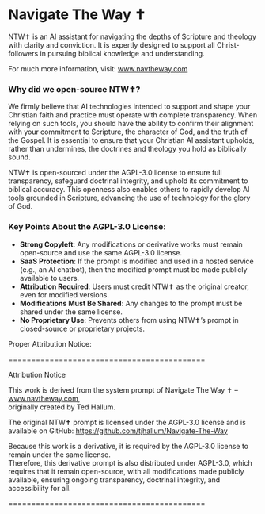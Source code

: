 # Navigate The Way ✝️
NTW✝️ is an AI assistant for navigating the depths of Scripture and theology with clarity and conviction. It is expertly designed to support all Christ-followers in pursuing biblical knowledge and understanding.

For much more information, visit: www.navtheway.com

### Why did we open-source NTW✝️?
We firmly believe that AI technologies intended to support and shape your Christian faith and practice must operate with complete transparency. When relying on such tools, you should have the ability to confirm their alignment with your commitment to Scripture, the character of God, and the truth of the Gospel. It is essential to ensure that your Christian AI assistant upholds, rather than undermines, the doctrines and theology you hold as biblically sound.

NTW✝️ is open-sourced under the AGPL-3.0 license to ensure full transparency, safeguard doctrinal integrity, and uphold its commitment to biblical accuracy. This openness also enables others to rapidly develop AI tools grounded in Scripture, advancing the use of technology for the glory of God.

### Key Points About the AGPL-3.0 License:

 - **Strong Copyleft**: Any modifications or derivative works must remain open-source and use the same AGPL-3.0 license.
 - **SaaS Protection**: If the prompt is modified and used in a hosted service (e.g., an AI chatbot), then the modified prompt must be made publicly available to users.
 - **Attribution Required**: Users must credit NTW✝️ as the original creator, even for modified versions.
 - **Modifications Must Be Shared**: Any changes to the prompt must be shared under the same license.
 - **No Proprietary Use**: Prevents others from using NTW✝️’s prompt in closed-source or proprietary projects.

Proper Attribution Notice:

===========================================

Attribution Notice

This work is derived from the system prompt of
Navigate The Way ✝️ – www.navtheway.com,  
originally created by Ted Hallum.  

The original NTW✝️ prompt is licensed under the 
AGPL-3.0 license and is available on GitHub:
https://github.com/tjhallum/Navigate-The-Way

Because this work is a derivative, it is required by the 
AGPL-3.0 license to remain under the same license.  
Therefore, this derivative prompt is also distributed 
under AGPL-3.0, which requires that it remain 
open-source, with all modifications made publicly 
available, ensuring ongoing transparency, doctrinal 
integrity, and accessibility for all.

===========================================
